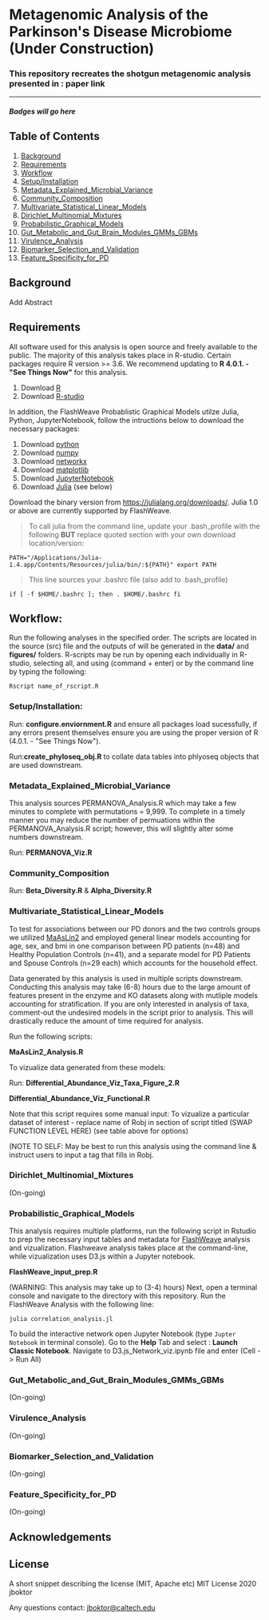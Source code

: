# Metagenomic Analysis of the Parkinson's Disease Microbiome (Under Construction)
### This repository recreates the shotgun metagenomic analysis presented in : paper link

***

##### Badges will go here

## Table of Contents
1. [Background](#Background)
1. [Requirements]("#Requirements")
1. [Workflow](#Workflow)
1. [Setup/Installation](#Set-up/Installation)
1. [Metadata_Explained_Microbial_Variance](#Metadata_Explained_Microbial_Variance)
1. [Community_Composition](#Community_Composition)
1. [Multivariate_Statistical_Linear_Models](#Multivariate_Statistical_Linear_Models)
1. [Dirichlet_Multinomial_Mixtures](#Dirichlet_Multinomial_Mixtures)
1. [Probabilistic_Graphical_Models](#Probabilistic_Graphical_Models)
1. [Gut_Metabolic_and_Gut_Brain_Modules_GMMs_GBMs](#Gut_Metabolic_and_Gut_Brain_Modules_GMMs_GBMs)
1. [Virulence_Analysis](#Virulence_Analysis)
1. [Biomarker_Selection_and_Validation](#Biomarker_Selection_and_Validation)
1. [Feature_Specificity_for_PD](#Feature_Specificity_for_PD)

## Background
Add Abstract


## Requirements
All software used for this analysis is open source and freely available to the public. 
The majority of this analysis takes place in R-studio. Certain packages require R version >= 3.6. 
We recommend updating to __R 4.0.1. - "See Things Now"__ for this analysis.

1. Download [R](https://www.r-project.org/) 
2. Download [R-studio](https://rstudio.com/products/rstudio/download/)

In addition, the FlashWeave Probablistic Graphical Models utilze Julia, Python, JupyterNotebook, 
follow the intructions below to download the necessary packages:

1. Download [python](https://www.python.org/downloads/)
1. Download [numpy](https://numpy.org/install/)
1. Download [networkx](https://networkx.github.io/documentation/stable/install.html)
1. Download [matplotlib](https://matplotlib.org/3.2.2/users/installing.html)
2. Download [JupyterNotebook](https://jupyter.org/install)
3. Download [Julia](https://julialang.org/) (see below)

Download the binary version from https://julialang.org/downloads/. Julia 1.0 or above are currently supported by FlashWeave.

> To call julia from the command line, update your .bash_profile with the following __BUT__ replace quoted section with your own download location/version:

`PATH="/Applications/Julia-1.4.app/Contents/Resources/julia/bin/:${PATH}"
export PATH`

> This line sources your .bashrc file (also add to .bash_profile)

`if [ -f $HOME/.bashrc ]; then
    . $HOME/.bashrc
fi`

## Workflow:
Run the following analyses in the specified order. The scripts are located in the source (src) file and the outputs of will be generated in the __data/__ and __figures/__ folders.
R-scripts may be run by opening each individually in R-studio, selecting all, and using (command + enter) or by the command line by typing the following:

`Rscript name_of_rscript.R`

### Setup/Installation: 
Run: __configure.enviornment.R__ and ensure all packages load sucessfully, if any errors present themselves ensure you are using the proper version of R (4.0.1. - "See Things Now").

Run:__create_phyloseq_obj.R__ to collate data tables into phlyoseq objects that are used downstream. 

### Metadata_Explained_Microbial_Variance
This analysis sources PERMANOVA_Analysis.R which may take a few minutes to complete with permutations = 9,999. To complete in a timely manner you may reduce the number of permuations within the PERMANOVA_Analysis.R script; however, this will slightly alter some numbers downstream.

Run: __PERMANOVA_Viz.R__

### Community_Composition
Run: __Beta_Diversity.R__ & __Alpha_Diversity.R__

### Multivariate_Statistical_Linear_Models
To test for associations between our PD donors and the two controls groups we utilized [MaAsLin2](https://github.com/biobakery/Maaslin2) and employed general linear models accounting for age, sex, and bmi in one comparison between PD patients (n=48) and Healthy Population Controls (n=41), and a separate model for PD Patients and Spouse Controls (n=29 each) which accounts for the household effect. 

Data generated by this analysis is used in multiple scripts downstream. Conducting this analysis may take (6-8) hours due to the large amount of features present in the enzyme and KO datasets along with mutliple models accounting for stratification. If you are only interested in analysis of taxa, comment-out the undesired models in the script prior to analysis. This will drastically reduce the amount of time required for analysis.

Run the following scripts:

__MaAsLin2_Analysis.R__

To vizualize data generated from these models:

Run:
__Differential_Abundance_Viz_Taxa_Figure_2.R__

__Differential_Abundance_Viz_Functional.R__ 

Note that this script requires some manual input: To vizualize a particular dataset of interest - replace name of Robj in section of script titled (SWAP FUNCTION LEVEL HERE) (see table above for options) 

(NOTE TO SELF: May be best to run this analysis using the command line & instruct users to input a tag that fills in Robj.

### Dirichlet_Multinomial_Mixtures
(On-going)


### Probabilistic_Graphical_Models
This analysis requires multiple platforms, run the following script in Rstudio to prep the necessary input tables and metadata for 
[FlashWeave](#https://github.com/meringlab/FlashWeave.jl.git) analysis and vizualization. Flashweave analysis takes place at the command-line,
while vizualization uses D3.js within a Jupyter notebook.

__FlashWeave_input_prep.R__

(WARNING: This analysis may take up to (3-4) hours)
Next, open a terminal console and navigate to the directory with this repository. Run the FlashWeave Analysis with the following line:

`julia correlation_analysis.jl`

To build the interactive network open Jupyter Notebook (type `Jupter Notebook` in terminal console). Go to the __Help__ Tab and select : __Launch Classic Notebook__. Navigate to D3.js_Network_viz.ipynb file and enter (Cell -> Run All)

### Gut_Metabolic_and_Gut_Brain_Modules_GMMs_GBMs
(On-going)
### Virulence_Analysis
(On-going)
### Biomarker_Selection_and_Validation
(On-going)
### Feature_Specificity_for_PD
(On-going)

## Acknowledgements


## License
A short snippet describing the license (MIT, Apache etc)
MIT License 2020 jboktor

Any questions contact: jboktor@caltech.edu

